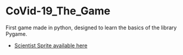 # CoVid-19_The_Game
First game made in python, designed to learn the basics of the library Pygame.

- [Scientist Sprite available here](https://www.piskelapp.com/p/agxzfnBpc2tlbC1hcHByEwsSBlBpc2tlbBiAgKCdvImeCww/view) 
